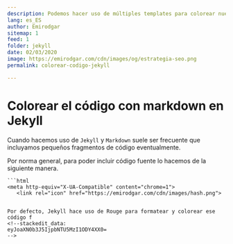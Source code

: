```yaml
---
description: Podemos hacer uso de múltiples templates para colorear nuestro código
lang: es_ES
author: Emirodgar
sitemap: 1
feed: 1
folder: jekyll
date: 02/03/2020
image: https://emirodgar.com/cdn/images/og/estrategia-seo.png
permalink: colorear-codigo-jekyll

---
```


# Colorear el código con markdown en Jekyll

Cuando hacemos uso de `Jekyll` y `Markdown` suele ser frecuente que incluyamos pequeños fragmentos de código eventualmente.

Por norma general, para poder incluir código fuente lo hacemos de la siguiente manera.

```
```html
<meta http-equiv="X-UA-Compatible" content="chrome=1">
   <link rel="icon" href="https://emirodgar.com/cdn/images/hash.png">
```
```

Por defecto, Jekyll hace uso de Rouge para formatear y colorear ese código f
<!--stackedit_data:
eyJoaXN0b3J5IjpbNTU5MzI1ODY4XX0=
-->